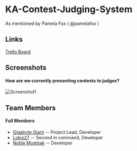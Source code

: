 # KA-Contest-Judging-System
As mentioned by Pamela Fox ( @pamelafox )


## Links
[Trello Board](https://trello.com/b/IAYgtwLH/ka-contest-judging-system)

## Screenshots
#### How are we currently presenting contests to judges?
![Screenshot1](https://d1ro8r1rbfn3jf.cloudfront.net/ms_75204/9Pvrkyd2KvV8BVYelza0kpFcyPXPEc/Monosnap%2B2015-07-14%2B18-24-37.png?Expires=1437002688&Signature=DBaNnlWDuKGtNVRTqI92uEeDTZYPxhWnLcshXruHF6Ruaj-vadxxJm3YnHugyTswVwRuvlfCJJJtA1~me1owhtcTMmTyGeLl92dYOKSeERde4pdstpv0LTky36n2P5GKTwRr-yUNk~Lkc0sTvEhjCzm1y7APdb4ebJg~81Hvodhuy3TyaWEyA4STGhUJAoxOZr~kmVuy2tSnBqYF5x~UaEn3yTTsBYcB45nXvSUQhiokQdWjhJm4HAfw7zI9KHjhI-ilnnFH~o-0sxLs~TPQUHfeD9fQAVXleCrykrs0MUGBoU-GcagByBNp-JV26ZiwB6~yoLs6-YS6f-G~cLliBg__&Key-Pair-Id=APKAJHEJJBIZWFB73RSA)

## Team Members
#### Full Members
 * [Gigabyte Giant](https://github.com/Gigabyte-Giant) -- Project Lead, Developer
 * [Lokio27](https://github.com/MikaalSky) -- Second in command, Developer
 * [Noble Mushtak](https://github.com/Noble-Mushtak) -- Developer
 